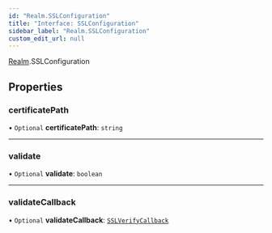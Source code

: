 ```yaml
---
id: "Realm.SSLConfiguration"
title: "Interface: SSLConfiguration"
sidebar_label: "Realm.SSLConfiguration"
custom_edit_url: null
---
```


[Realm](../namespaces/Realm).SSLConfiguration

## Properties

### certificatePath

• `Optional` **certificatePath**: `string`

___

### validate

• `Optional` **validate**: `boolean`

___

### validateCallback

• `Optional` **validateCallback**: [`SSLVerifyCallback`](../namespaces/Realm#sslverifycallback)
